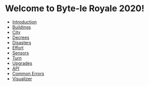 # Welcome to Byte-le Royale 2020!* [Introduction](intro.html)* [Buildings](buildings.html)* [City](city.html)* [Decrees](decrees.html)* [Disasters](disasters.html)* [Effort](effort.html)* [Sensors](sensors.html)* [Turn](turn.html)* [Upgrades](upgrades.html)* [API](API.html)* [Common Errors](common_errors.html)* [Visualizer](visualizer.md)